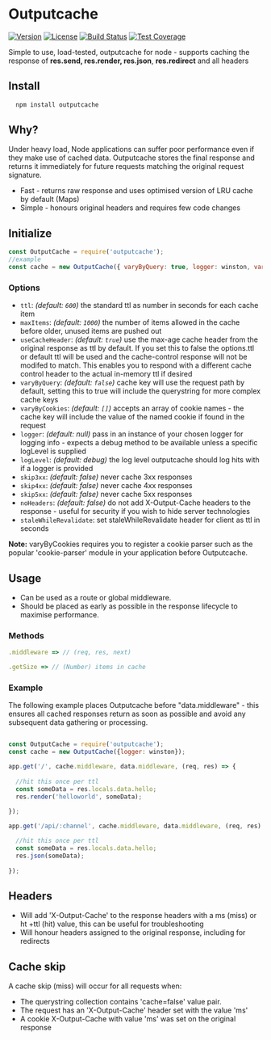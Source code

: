 # Outputcache

[![Version](https://img.shields.io/npm/v/outputcache.svg)](https://www.npmjs.com/package/outputcache)
[![License](https://img.shields.io/npm/l/outputcache.svg)](https://www.npmjs.com/package/outputcache)
[![Build Status](https://travis-ci.org/mpfdavis/outputcache.svg?branch=master)](https://travis-ci.org/mpfdavis/outputcache)
[![Test Coverage](https://coveralls.io/repos/mpfdavis/outputcache/badge.svg?branch=master&service=github)](https://coveralls.io/github/mpfdavis/outputcache?branch=master)

Simple to use, load-tested, outputcache for node - supports caching the response of **res.send, res.render, res.json**, **res.redirect** and all headers

## Install

```bash
  npm install outputcache
```

## Why?

Under heavy load, Node applications can suffer poor performance even if they make use of cached data. 
Outputcache stores the final response and returns it immediately for future requests matching the original request signature.

- Fast - returns raw response and uses optimised version of LRU cache by default (Maps)
- Simple - honours original headers and requires few code changes

## Initialize

```js
const OutputCache = require('outputcache');
//example
const cache = new OutputCache({ varyByQuery: true, logger: winston, varyByCookies: ['geoId', 'country'] });
```

### Options

- `ttl`: *(default: `600`)* the standard ttl as number in seconds for each cache item  
- `maxItems`: *(default: `1000`)* the number of items allowed in the cache before older, unused items are pushed out
- `useCacheHeader`: *(default: `true`)* use the max-age cache header from the original response as ttl by default. If you set this to false the options.ttl or default ttl will be used and the cache-control response will not be modifed to match. This enables you to respond with a different cache control header to the actual in-memory ttl if desired
- `varyByQuery`: *(default: `false`)* cache key will use the request path by default, setting this to true will include the querystring for more complex cache keys
- `varyByCookies`: *(default: `[]`)* accepts an array of cookie names - the cache key will include the value of the named cookie if found in the request
- `logger`: *(default: null)* pass in an instance of your chosen logger for logging info - expects a debug method to be available unless a specific logLevel is supplied
- `logLevel`: *(default: debug)* the log level outputcache should log hits with if a logger is provided
- `skip3xx`: *(default: false)* never cache 3xx responses
- `skip4xx`: *(default: false)* never cache 4xx responses
- `skip5xx`: *(default: false)* never cache 5xx responses
- `noHeaders`: *(default: false)* do not add X-Output-Cache headers to the response - useful for security if you wish to hide server technologies
- `staleWhileRevalidate`: set staleWhileRevalidate header for client as ttl in seconds

**Note:** varyByCookies requires you to register a cookie parser such as the popular 'cookie-parser' module in your application before Outputcache.

## Usage

- Can be used as a route or global middleware. 
- Should be placed as early as possible in the response lifecycle to maximise performance.

### Methods

```js
.middleware => // (req, res, next)
```
```js
.getSize => // (Number) items in cache
```

### Example

The following example places Outputcache before "data.middleware" - this ensures all cached responses return as soon as possible and avoid any subsequent data gathering or processing.

```js

const OutputCache = require('outputcache');
const cache = new OutputCache({logger: winston});

app.get('/', cache.middleware, data.middleware, (req, res) => {
  
  //hit this once per ttl
  const someData = res.locals.data.hello;      
  res.render('helloworld', someData);
  
});

app.get('/api/:channel', cache.middleware, data.middleware, (req, res) => {

  //hit this once per ttl    
  const someData = res.locals.data.hello;      
  res.json(someData);
  
});

```

## Headers

- Will add 'X-Output-Cache' to the response headers with a ms (miss) or ht +ttl (hit) value, this can be useful for troubleshooting
- Will honour headers assigned to the original response, including for redirects

## Cache skip

A cache skip (miss) will occur for all requests when:

- The querystring collection contains 'cache=false' value pair.
- The request has an 'X-Output-Cache' header set with the value 'ms'
- A cookie X-Output-Cache with value 'ms' was set on the original response